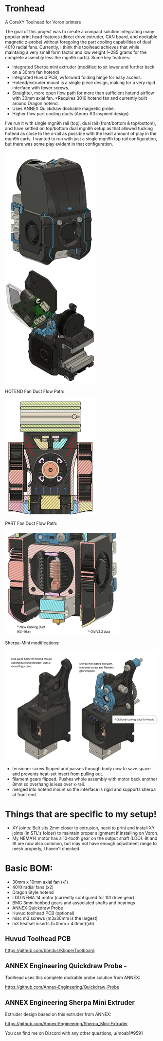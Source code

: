 # Tronhead
A CoreXY Toolhead for Voron printers

The goal of this project was to create a compact solution integrating many popular print head features (direct drive extruder, CAN board, and dockable magnetic z-probe) without foregoing the part cooling capabilities of dual 4010 radial fans. Currently, I think this toolhead achieves that while maintaing a very small form factor and low weight (~285 grams for the complete assembly less the mgn9h carts). Some key features:

- Integrated Sherpa mini extruder (modified to sit lower and further back on a 30mm fan hotend)
- Integrated Huvud PCB, w/forward folding hinge for easy access. 
- Hotend/extruder mount is a single piece design, making for a very rigid interface with fewer screws. 
- Straighter, more open flow path for more than sufficient hotend airflow with 30mm axial fan.
  *Requires 3010 hotend fan and currently built around Dragon hotend. 
- Uses ANNEX Quickdraw dockable magnetic probe. 
- Higher flow part cooling ducts (Annex K3 inspired design) 

I've run it with single mgn9h rail (top), dual rail (front/bottom & top/bottom), and have settled on top/bottom dual mgn9h setup as that allowed tucking hotend as close to the x-rail as possible with the least amount of play in the mgn9h carts. I wanted to run with just a single mgn9h top rail configuration, but there was some play evident in that configuration.

![picture](Images/Tronhead_RC3.PNG)
![picture](Images/Tronhead_huvud_open.PNG)

HOTEND Fan Duct Flow Path:

![picture](Images/xsec_HE_duct.PNG)

PART Fan Duct Flow Path:

![picture](Images/xsec_part_cooling_duct.PNG)


Sherpa-Mini modifications:

![picture](Images/desc_sherpa_mods.PNG)

- tensioner screw flipped and passes through body now to save space and prevents heat-set insert from pulling out.
- filament gears flipped. Pushes whole assembly with motor back another 8mm so overhang is less over x-rail.
- merged into hotend mount so the interface is rigid and supports sherpa at front end.
 

# Things that are specific to my setup!
- XY joints: Belt sits 2mm closer to extrusion, need to print and install XY joints (in STL's folder) to maintain proper alignment if installing on Voron.
- My NEMA14 motor has a 10-tooth gear on the output shaft (LDO). 8t and 9t are now also common, but may not have enough adjustment range to mesh properly, I haven't checked.



# Basic BOM:
- 30mm x 10mm axial fan (x1)
- 4010 radial fans (x2)
- Dragon Style hotend
- LDO NEMA 14 motor (currently configured for 10t drive gear)
- BMG 3mm hobbed gears and associated shafts and bearings
- ANNEX Quickdraw Probe
- Huvud toolhead PCB (optional)
- misc m3 screws (m3x30mm is the largest)
- m3 heatset inserts (5.0mm x 4.0mm)(x6)

## Huvud Toolhead PCB
https://github.com/bondus/KlipperToolboard

## ANNEX Engineering Quickdraw Probe -
Toolhead uses this complete dockable probe solution from ANNEX:

https://github.com/Annex-Engineering/Quickdraw_Probe

## ANNEX Engineering Sherpa Mini Extruder
Extruder design based on this extruder from ANNEX:

https://github.com/Annex-Engineering/Sherpa_Mini-Extruder




You can find me on Discord with any other questions, u/moab1#9591

